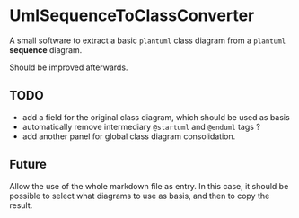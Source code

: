 # UmlSequenceToClassConverter

A small software to extract a basic `plantuml` class diagram from a `plantuml` **sequence** diagram.

Should be improved afterwards.


## TODO

- add a field for the original class diagram, which should be used as basis
- automatically remove intermediary `@startuml` and `@enduml` tags ?
- add another panel for global class diagram consolidation.

## Future

Allow the use of the whole markdown file as entry. In this case, 
it should be possible to select what diagrams to use as basis,
and then to copy the result.
